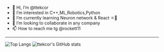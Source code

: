 - 👋 Hi, I’m @ttekcor
- 👀 I’m interested in C++,ML,Robotics,Python
- 🌱 I’m currently learning Neuron network & React ⚛💚
- 💞️ I’m looking to collaborate in any company
- 📫 How to reach me tg @rockett11
---
![Top Langs](https://github-readme-stats.vercel.app/api/top-langs/?username=ttekcor&show_icons=true&layout=compact&theme=gruvbox&hide=jupyter%20notebook)
![ttekcor's GitHub stats](https://github-readme-stats.vercel.app/api?username=ttekcor&show_icons=true&theme=gruvbox)
<!---
ttekcor/ttekcor is a ✨ special ✨ repository because its `README.md` (this file) appears on your GitHub profile.
You can click the Preview link to take a look at your changes.
--->
